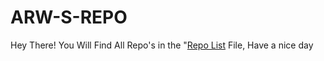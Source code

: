 # ARW-S-REPO
Hey There! You Will Find All Repo's in the "[Repo List](https://github.com/dutchuberriver/ARW-S-REPO/blob/main/Repo%20LIST) File, Have a nice day
